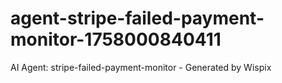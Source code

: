 # agent-stripe-failed-payment-monitor-1758000840411
AI Agent: stripe-failed-payment-monitor - Generated by Wispix
